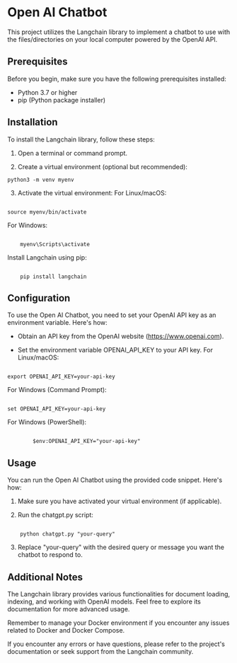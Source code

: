 # Open AI Chatbot

This project utilizes the Langchain library to implement a chatbot to use with the files/directories on your local computer powered by the OpenAI API.

## Prerequisites

Before you begin, make sure you have the following prerequisites installed:

- Python 3.7 or higher
- pip (Python package installer)

## Installation

To install the Langchain library, follow these steps:

1. Open a terminal or command prompt.

2. Create a virtual environment (optional but recommended):
```shell
python3 -m venv myenv
```

3. Activate the virtual environment:
For Linux/macOS:

```shell

source myenv/bin/activate
```

For Windows:

```shell

    myenv\Scripts\activate
```

Install Langchain using pip:

```shell

    pip install langchain
```
## Configuration

To use the Open AI Chatbot, you need to set your OpenAI API key as an environment variable. Here's how:

- Obtain an API key from the OpenAI website (https://www.openai.com).

- Set the environment variable OPENAI_API_KEY to your API key.
For Linux/macOS:

```shell

export OPENAI_API_KEY=your-api-key
```

For Windows (Command Prompt):

```shell

set OPENAI_API_KEY=your-api-key
```
For Windows (PowerShell):

```shell

        $env:OPENAI_API_KEY="your-api-key"
```
## Usage

You can run the Open AI Chatbot using the provided code snippet. Here's how:

1. Make sure you have activated your virtual environment (if applicable).

2. Run the chatgpt.py script:

```shell

    python chatgpt.py "your-query"
```
3. Replace "your-query" with the desired query or message you want the chatbot to respond to.

## Additional Notes

The Langchain library provides various functionalities for document loading, indexing, and working with OpenAI models. Feel free to explore its documentation for more advanced usage.

Remember to manage your Docker environment if you encounter any issues related to Docker and Docker Compose.

If you encounter any errors or have questions, please refer to the project's documentation or seek support from the Langchain community.
